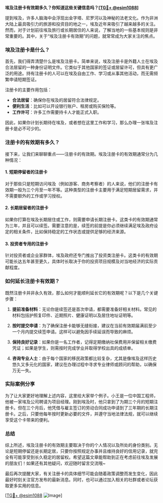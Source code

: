 **埃及注册卡有效期多久？你知道这些关键信息吗？[[TG💪+ @esim1088](https://t.me/s/esim1088)]**

提到埃及，许多人脑海中会浮现出金字塔、尼罗河以及神秘的法老文化。作为非洲大陆上最具吸引力的旅游和投资目的地之一，埃及近年来吸引了越来越多的关注。然而，对于计划前往埃及旅行或长期居住的人来说，了解当地的一些基本规则是非常重要的。其中，关于“埃及注册卡有效期”的问题，就常常成为大家关注的焦点。

### 埃及注册卡是什么？

首先，我们得弄清楚什么是埃及注册卡。简单来说，埃及注册卡是外籍人士在埃及合法居留的一种身份证明文件。它类似于其他国家的签证或居留许可，但具有更广泛的用途。持有注册卡的人可以在埃及自由工作、学习或从事其他活动，而无需频繁申请短期签证。

注册卡的主要作用包括：
- **合法居留**：确保你在埃及的居留符合法律规定。
- **便利生活**：比如可以开设银行账户、租房或购买保险等。
- **工作许可**：许多工作需要持卡人才能正式入职。

因此，如果你计划长期待在埃及，或者想在这里工作和学习，那么办理一张埃及注册卡是必不可少的。

### 注册卡的有效期有多久？

接下来，让我们来聊聊重点——注册卡的有效期。埃及注册卡的有效期通常分为几种情况：

#### 1. 短期停留者的注册卡
对于那些只是短期访问埃及（例如游客、商务考察者）的人来说，他们的注册卡有效期一般为三个月至一年不等。这种类型的注册卡主要用于满足短期居留需求，并不需要额外的工作或学习授权。

#### 2. 长期居留者的注册卡
如果你打算在埃及长期居住或工作，则需要申请长期注册卡。这类卡的有效期通常为三年，并且可以续签。需要注意的是，续签的前提是你必须继续满足埃及政府设定的相关条件，比如保持稳定的工作状态或提供足够的经济来源。

#### 3. 投资者专用的注册卡
针对投资者或企业家群体，埃及政府还专门推出了投资类注册卡。这类卡的有效期可能长达五年甚至更久，具体时长取决于你的投资项目规模及对当地经济的实际贡献程度。

### 如何延长注册卡有效期？

既然注册卡并非永久有效，那么如何才能顺利延长它的有效期呢？以下是几个关键步骤：

1. **提前准备材料**：无论你是续签还是首次申请，都需要准备好相关材料。常见的材料包括护照复印件、近期照片、健康证明以及居住地址证明等。
   
2. **按时提交申请**：为了确保注册卡能够无缝衔接，建议在当前有效期届满前至少一个月内提交续签申请。这样可以避免因手续延误而导致的麻烦。

3. **保持良好记录**：如果你是一名工作者，记得定期缴纳社保费用并保留相关缴费凭证；如果是学生，则需按时完成学业并取得学校出具的成绩单。

4. **咨询专业人士**：由于每个国家的移民政策都比较复杂，尤其是像埃及这样历史悠久又多元化的国家，建议在办理过程中寻求专业律师或顾问的帮助，以确保万无一失。

### 实际案例分享

为了让大家更好地理解上述内容，这里给大家举个例子。小王是一位中国工程师，他被一家埃及公司聘请为项目经理。刚到埃及时，他只拿到了为期三个月的短期注册卡。但在三个月后，他凭借与雇主签订的劳动合同成功申请到了三年期的长期注册卡。之后，只要他每年按时更新必要的文件，并遵守当地法律法规，就可以继续享受这个卡带来的便利。

### 总结

综上所述，埃及注册卡的有效期主要取决于你的个人情况以及所处的身份类别。无论是短期停留还是长期定居，只要你按照规定办事并且维持良好的信用记录，就完全有可能享受到长久稳定的居留权。希望这篇文章能帮助到正在考虑前往埃及发展的朋友们！如果还有其他疑问，欢迎随时留言交流哦~

最后再次提醒大家，有关注册卡的具体细节可能会随着政策调整而发生变化，因此最好时刻关注官方发布的最新消息。同时，也可以通过加入相关的社群或者论坛获取更多实用的信息。

[[TG💪+ @esim1088](https://t.me/s/esim1088) ![Image](https://i.postimg.cc/4NQfJmqS/Snipaste-2025-05-13-00-14-12.png)]